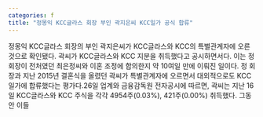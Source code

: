 ```yaml
---
categories: f
title: "정몽익 KCC글라스 회장 부인 곽지은씨 KCC일가 공식 합류"
---
```

정몽익 KCC글라스 회장의 부인 곽지은씨가 KCC글라스와 KCC의 특별관계자에 오른 것으로 확인됐다. 곽씨가 KCC글라스와 KCC 지분을 취득했다고 공시하면서다. 이는 정 회장이 전처였던 최은정씨와 이혼 조정에 합의한지 약 10여일 만에 이뤄진 일이다. 정 회장과 지난 2015년 결혼식을 올렸던 곽씨가 특별관계자에 오르면서 대외적으로도 KCC일가에 합류했다는 평가다.26일 업계와 금융감독원 전자공시에 따르면, 곽씨는 지난 16일 KCC글라스와 KCC 주식을 각각 4954주(0.03%), 421주(0.00%) 취득했다. 그동안 이들